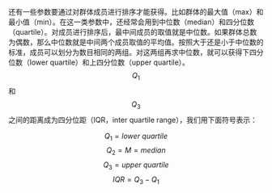 还有一些参数要通过对群体成员进行排序才能获得。比如群体的最大值（max）和最小值（min）。在这一类参数中，还经常会用到中位数（median）和四分位数（quartile）。对成员进行排序后，最中间成员的取值就是中位数。如果群体总数为偶数，那么中位数就是中间两个成员取值的平均值。按照大于还是小于中位数的标准，成员可以划分为数目相同的两组。对这两组再求中位数，就可以获得下四分位数（lower quartile）和上四分位数（upper quartile）。$$Q_1$$和$$Q_3$$之间的距离成为四分位距（IQR，inter quartile range），我们用下面符号表示：


$$
Q_1 = lower\ quartile
$$
$$
Q_2 = M = median
$$
$$
Q_3 = upper\ quartile
$$
$$
IQR = Q_3 - Q_1
$$


